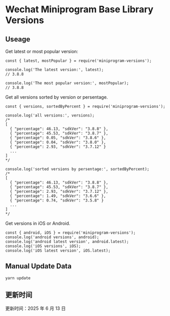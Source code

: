 
# Wechat Miniprogram Base Library Versions

## Useage

Get latest or most popular version:

```;
const { latest, mostPopular } = require('miniprogram-versions');

console.log('The latest version:', latest);
// 3.8.8

console.log('The most popular version:', mostPopular);
// 3.8.8

```

Get all versions sorted by version or persentage.

```
const { versions, sortedByPercent } = require('miniprogram-versions');

console.log('all versions:', versions);
/*
[
  { "percentage": 46.13, "sdkVer": "3.8.8" },
  { "percentage": 45.53, "sdkVer": "3.8.7" },
  { "percentage": 0.05, "sdkVer": "3.8.6" },
  { "percentage": 0.04, "sdkVer": "3.8.0" },
  { "percentage": 2.93, "sdkVer": "3.7.12" }
  ...
]
*/

console.log('sorted versions by persentage:', sortedByPercent);
/*
[
  { "percentage": 46.13, "sdkVer": "3.8.8" },
  { "percentage": 45.53, "sdkVer": "3.8.7" },
  { "percentage": 2.93, "sdkVer": "3.7.12" },
  { "percentage": 1.49, "sdkVer": "3.6.6" },
  { "percentage": 0.74, "sdkVer": "3.5.8" }
  ...
]
*/
```

Get versions in iOS or Android.

```
const { android, iOS } = require('miniprogram-versions');
console.log('android versions', android);
console.log('android latest version', android.latest);
console.log('iOS versions', iOS);
console.log('iOS latest version', iOS.latest);
```

## Manual Update Data

```
yarn update
```

## 更新时间

更新时间：2025 年 6 月 13 日
